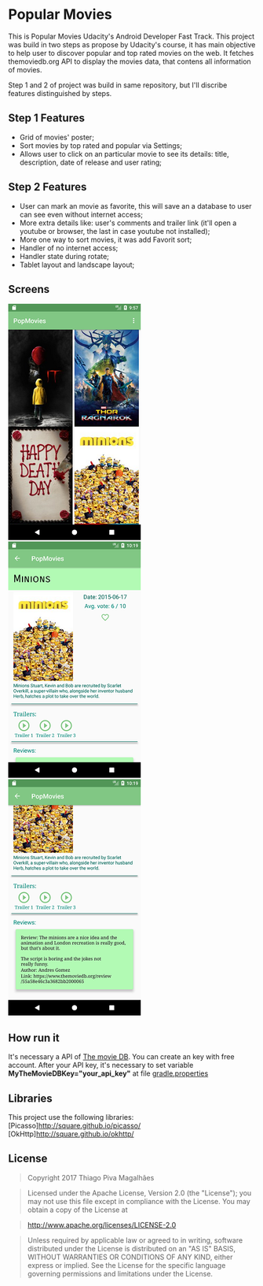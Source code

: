 Popular Movies
======
This is Popular Movies Udacity's Android Developer Fast Track. This project was build in two steps as propose by Udacity's course, it has main objective to help user to discover popular and top rated movies on the web. It fetches themoviedb.org API to display the movies data, that contens all information of movies.

Step 1 and 2 of project was build in same repository, but I'll discribe features distinguished by steps.

Step 1 Features
-----
- Grid of movies' poster;
- Sort movies by top rated and popular via Settings;
- Allows user to click on an particular movie to see its details: title, description, date of release and user rating;

Step 2 Features
-----
- User can mark an movie as favorite, this will save an a database to user can see even without internet access;
- More extra details like: user's comments and trailer link (it'll open a youtube or browser, the last in case youtube not installed);
- More one way to sort movies, it was add Favorit sort;
- Handler of no internet access;
- Handler state during rotate;
- Tablet layout and landscape layout;

Screens
-----
![alt text](https://github.com/tpiva/Android/blob/master/AssociateAndroidDeveloperFastTrack/PopMovies/pictures/grid_movies.png "Main scrren")
![alt text](https://github.com/tpiva/Android/blob/master/AssociateAndroidDeveloperFastTrack/PopMovies/pictures/movies_details_1.png "Details 1")
![alt text](https://github.com/tpiva/Android/blob/master/AssociateAndroidDeveloperFastTrack/PopMovies/pictures/movie_details_2.png "Details 2")

How run it
------
It's necessary a API of [The movie DB](https://www.themoviedb.org/documentation/api). You can create an key with free account.
After your API key, it's necessary to set variable **MyTheMovieDBKey="your_api_key"** at file [gradle.properties](https://github.com/tpiva/Android/blob/master/AssociateAndroidDeveloperFastTrack/PopMovies/gradle.properties)

Libraries
------
This project use the following libraries:
[Picasso]http://square.github.io/picasso/
[OkHttp]http://square.github.io/okhttp/

License
------

> Copyright 2017 Thiago Piva Magalhães

> Licensed under the Apache License, Version 2.0 (the "License"); you may not use this file except in compliance with the License. You may obtain a copy of the License at

> http://www.apache.org/licenses/LICENSE-2.0

> Unless required by applicable law or agreed to in writing, software distributed under the License is distributed on an "AS IS" BASIS, WITHOUT WARRANTIES OR CONDITIONS OF ANY KIND, either express or implied. See the License for the specific language governing permissions and limitations under the License.
